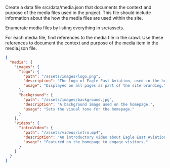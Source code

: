 Create a data file src/data/media.json that documents the context and purpose of the media files used in the project. This file should include information about the how the media files are used within the site.

Enumerate media files by listing everything in src/assets.

For each media file, find references to the media file in the crawl. Use these references to document the context and purpose of the media item in the media.json file.

```json
{
  "media": {
    "images": {
      "logo": {
        "path": "/assets/images/logo.png",
        "description": "The logo of Eagle East Aviation, used in the header of the site.",
        "usage": "Displayed on all pages as part of the site branding."
      },
      "background": {
        "path": "/assets/images/background.jpg",
        "description": "A background image used on the homepage.",
        "usage": "Sets the visual tone for the homepage."
      }
    },
    "videos": {
      "introVideo": {
        "path": "/assets/videos/intro.mp4",
        "description": "An introductory video about Eagle East Aviation services.",
        "usage": "Featured on the homepage to engage visitors."
      }
    }
  }
}
```
